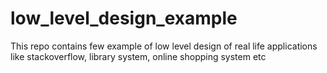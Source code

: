 # low_level_design_example
This repo contains few example of low level design of real life applications like stackoverflow, library system, online shopping system etc
